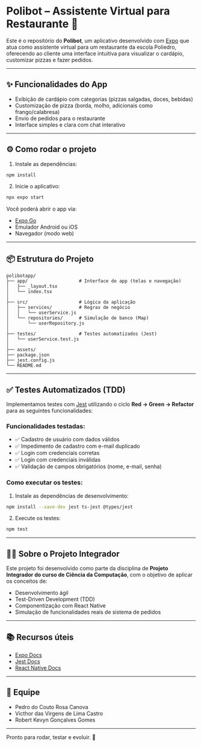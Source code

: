 # Polibot – Assistente Virtual para Restaurante 🍕

Este é o repositório do **Polibot**, um aplicativo desenvolvido com [Expo](https://expo.dev) que atua como assistente virtual para um restaurante da escola Poliedro, oferecendo ao cliente uma interface intuitiva para visualizar o cardápio, customizar pizzas e fazer pedidos.

---

## ✨ Funcionalidades do App

- Exibição de cardápio com categorias (pizzas salgadas, doces, bebidas)
- Customização de pizza (borda, molho, adicionais como frango/calabresa)
- Envio de pedidos para o restaurante
- Interface simples e clara com chat interativo

---

## ⚙️ Como rodar o projeto

1. Instale as dependências:
```bash
npm install
```

2. Inicie o aplicativo:
```bash
npx expo start
```

Você poderá abrir o app via:

- [Expo Go](https://expo.dev/go)
- Emulador Android ou iOS
- Navegador (modo web)

---

## 📦 Estrutura do Projeto

```
polibotapp/
├── app/                   # Interface do app (telas e navegação)
│   ├── _layout.tsx
│   └── index.tsx
│
├── src/                   # Lógica da aplicação
│   ├── services/          # Regras de negócio
│   │   └── userService.js
│   └── repositories/      # Simulação de banco (Map)
│       └── userRepository.js
│
├── testes/                # Testes automatizados (Jest)
│   └── userService.test.js
│
├── assets/
├── package.json
├── jest.config.js
└── README.md
```

---

## ✅ Testes Automatizados (TDD)

Implementamos testes com [Jest](https://jestjs.io/) utilizando o ciclo **Red → Green → Refactor** para as seguintes funcionalidades:

### Funcionalidades testadas:

- ✅ Cadastro de usuário com dados válidos
- ✅ Impedimento de cadastro com e-mail duplicado
- ✅ Login com credenciais corretas
- ✅ Login com credenciais inválidas
- ✅ Validação de campos obrigatórios (nome, e-mail, senha)

### Como executar os testes:

1. Instale as dependências de desenvolvimento:
```bash
npm install --save-dev jest ts-jest @types/jest
```

2. Execute os testes:
```bash
npm test
```

---

## 👨‍💻 Sobre o Projeto Integrador

Este projeto foi desenvolvido como parte da disciplina de **Projeto Integrador do curso de Ciência da Computação**, com o objetivo de aplicar os conceitos de:

- Desenvolvimento ágil
- Test-Driven Development (TDD)
- Componentização com React Native
- Simulação de funcionalidades reais de sistema de pedidos

---

## 📚 Recursos úteis

- [Expo Docs](https://docs.expo.dev/)
- [Jest Docs](https://jestjs.io/docs/getting-started)
- [React Native Docs](https://reactnative.dev/)

---

## 👥 Equipe

- Pedro do Couto Rosa Canova
- Victhor das Virgens de Lima Castro
- Robert Kevyn Gonçalves Gomes 

---

Pronto para rodar, testar e evoluir. 🚀
